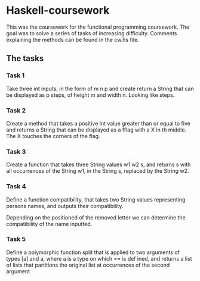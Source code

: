 # Haskell-coursework

This was the coursework for the functional programming coursework. The goal was to solve a series of tasks of increasing difficulty. Comments explaining the methods can be found in the cw.hs file.

## The tasks

### Task 1

Take three int inputs, in the form of m n p and create return a String that can be displayed as p steps, of height m and width n. Looking like steps.

### Task 2

Create a method that takes a positive Int value greater than or equal to five and returns a String that can be displayed as a fflag with a X in th middle. The X touches the corners of the flag.

### Task 3

Create a function that takes three String values w1 w2 s, and returns s with all occurrences of the String w1, in the String s, replaced by the String w2.

### Task 4

Define a function compatibility, that takes two String values representing persons names, and outputs their compatibility.

Depending on the positioned of the removed letter we can determine the compatibility of the name inputted.

### Task 5

Define a polymorphic function split that is applied to two arguments of types [a] and a, where a is a type on which == is def ined, and returns a list of lists that partitions the original list at occurrences of the second argument
